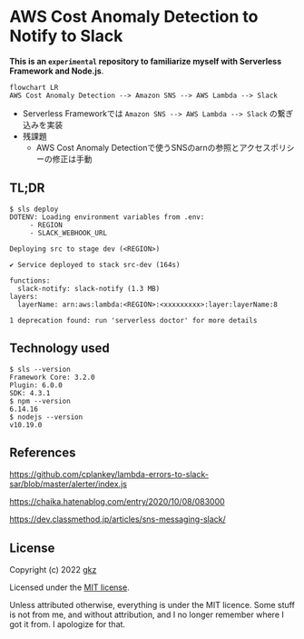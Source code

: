 # AWS Cost Anomaly Detection to Notify to Slack

**This is an `experimental` repository to familiarize myself with Serverless Framework and Node.js**.

```mermaid
flowchart LR
AWS Cost Anomaly Detection --> Amazon SNS --> AWS Lambda --> Slack
```
- Serverless Frameworkでは `Amazon SNS --> AWS Lambda --> Slack` の繋ぎ込みを実装
- 残課題
  - AWS Cost Anomaly Detectionで使うSNSのarnの参照とアクセスポリシーの修正は手動

## TL;DR

```
$ sls deploy
DOTENV: Loading environment variables from .env:
	 - REGION
	 - SLACK_WEBHOOK_URL

Deploying src to stage dev (<REGION>)

✔ Service deployed to stack src-dev (164s)

functions:
  slack-notify: slack-notify (1.3 MB)
layers:
  layerName: arn:aws:lambda:<REGION>:<xxxxxxxxx>:layer:layerName:8

1 deprecation found: run 'serverless doctor' for more details
```


## Technology used

```
$ sls --version
Framework Core: 3.2.0
Plugin: 6.0.0
SDK: 4.3.1
$ npm --version
6.14.16
$ nodejs --version
v10.19.0
```

## References

https://github.com/cplankey/lambda-errors-to-slack-sar/blob/master/alerter/index.js

https://chaika.hatenablog.com/entry/2020/10/08/083000

https://dev.classmethod.jp/articles/sns-messaging-slack/

## License
Copyright (c) 2022 [gkz](https://gkz.mit-license.org/2022)

Licensed under the [MIT license](LICENSE).

Unless attributed otherwise, everything is under the MIT licence. Some stuff is not from me, and without attribution, and I no longer remember where I got it from. I apologize for that.